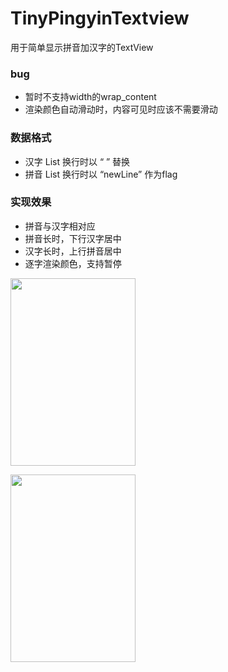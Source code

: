 # TinyPingyinTextview
<p>用于简单显示拼音加汉字的TextView</p>

### bug
* 暂时不支持width的wrap_content
* 渲染颜色自动滑动时，内容可见时应该不需要滑动

### 数据格式
* 汉字 List<String> 换行时以 “ ” 替换
* 拼音 List<String> 换行时以 “newLine” 作为flag

### 实现效果
* 拼音与汉字相对应
* 拼音长时，下行汉字居中
* 汉字长时，上行拼音居中
* 逐字渲染颜色，支持暂停

<img src="https://images2018.cnblogs.com/blog/596306/201804/596306-20180408165904481-1853356808.png" width="200" height="300">
</p>
<img src="https://images2018.cnblogs.com/blog/596306/201804/596306-20180408165908618-1894707176.png" width="200" height="300">
